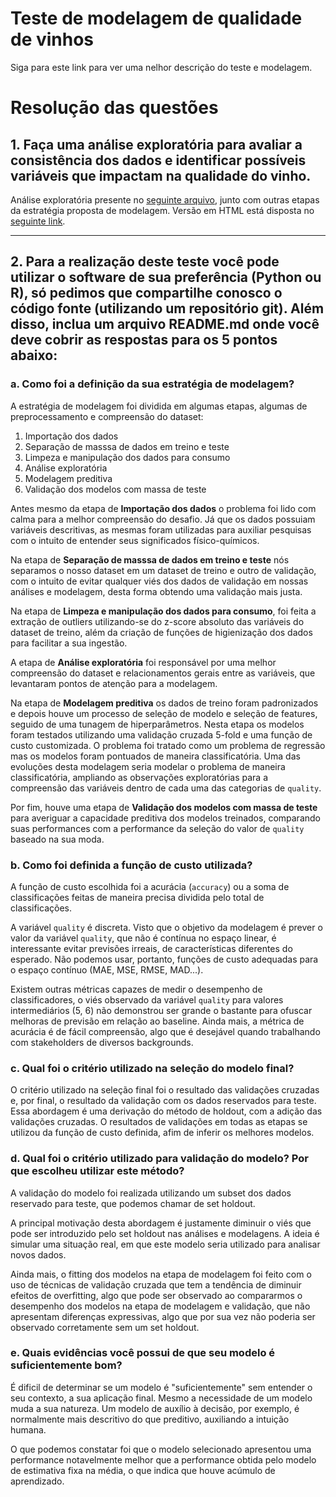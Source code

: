 # Teste de modelagem de qualidade de vinhos

Siga para este link para ver uma nelhor descrição do teste e modelagem.

# Resolução das questões

## 1. Faça uma análise exploratória para avaliar a consistência dos dados e identificar possíveis variáveis que impactam na qualidade do vinho.

Análise exploratória presente no [seguinte arquivo](https://github.com/Coqueiro/wine-quality/blob/master/Wine%20Quality%20Prediction%20Model.ipynb), junto com outras etapas da estratégia proposta de modelagem. Versão em HTML está disposta no [seguinte link](https://github.com/Coqueiro/wine-quality/blob/master/Wine_Quality_Prediction_Model_minified.html).

-------------------------------

## 2. Para a realização deste teste você pode utilizar o software de sua preferência (Python ou R), só pedimos que compartilhe conosco o código fonte (utilizando um repositório git). Além disso, inclua um arquivo README.md onde você deve cobrir as respostas para os 5 pontos abaixo:

### a. Como foi a definição da sua estratégia de modelagem?

A estratégia de modelagem foi dividida em algumas etapas, algumas de preprocessamento e compreensão do dataset:

1. Importação dos dados
1. Separação de masssa de dados em treino e teste
1. Limpeza e manipulação dos dados para consumo
1. Análise exploratória
1. Modelagem preditiva
1. Validação dos modelos com massa de teste

Antes mesmo da etapa de **Importação dos dados** o problema foi lido com calma para a melhor compreensão do desafio. Já que os dados possuiam variáveis descritivas, as mesmas foram utilizadas para auxiliar pesquisas com o intuito de entender seus significados físico-químicos.

Na etapa de **Separação de masssa de dados em treino e teste** nós separamos o nosso dataset em um dataset de treino e outro de validação, com o intuito de evitar qualquer viés dos dados de validação em nossas análises e modelagem, desta forma obtendo uma validação mais justa.

Na etapa de **Limpeza e manipulação dos dados para consumo**, foi feita a extração de outliers utilizando-se do z-score absoluto das variáveis do dataset de treino, além da criação de funções de higienização dos dados para facilitar a sua ingestão.

A etapa de **Análise exploratória** foi responsável por uma melhor compreensão do dataset e relacionamentos gerais entre as variáveis, que levantaram pontos de atenção para a modelagem.  

Na etapa de **Modelagem preditiva** os dados de treino foram padronizados e depois houve um processo de seleção de modelo e seleção de features, seguido de uma tunagem de hiperparâmetros. Nesta etapa os modelos foram testados utilizando uma validação cruzada 5-fold e uma função de custo customizada. 
O problema foi tratado como um problema de regressão mas os modelos foram pontuados de maneira classificatória. Uma das evoluções desta modelagem seria modelar o problema de maneira classificatória, ampliando as observações exploratórias para a compreensão das variáveis dentro de cada uma das categorias de `quality`.

Por fim, houve uma etapa de **Validação dos modelos com massa de teste** para averiguar a capacidade preditiva dos modelos treinados, comparando suas performances com a performance da seleção do valor de `quality` baseado na sua moda.

### b. Como foi definida a função de custo utilizada?

A função de custo escolhida foi a acurácia (`accuracy`) ou a soma de classificações feitas de maneira precisa dividida pelo total de classificações.

A variável `quality` é discreta. Visto que o objetivo da modelagem é prever o valor da variável `quality`, que não é contínua no espaço linear, é interessante evitar previsões irreais, de características diferentes do esperado. Não podemos usar, portanto, funções de custo adequadas para o espaço contínuo (MAE, MSE, RMSE, MAD...).

Existem outras métricas capazes de medir o desempenho de classificadores, o viés observado da variável `quality` para valores intermediários (5, 6) não demonstrou ser grande o bastante para ofuscar melhoras de previsão em relação ao baseline. Ainda mais, a métrica de acurácia é de fácil compreensão, algo que é desejável quando trabalhando com stakeholders de diversos backgrounds.

### c. Qual foi o critério utilizado na seleção do modelo final?

O critério utilizado na seleção final foi o resultado das validações cruzadas e, por final, o resultado da validação com os dados reservados para teste. Essa abordagem é uma derivação do método de holdout, com a adição das validações cruzadas. O resultados de validações em todas as etapas se utilizou da função de custo definida, afim de inferir os melhores modelos.

### d. Qual foi o critério utilizado para validação do modelo? Por que escolheu utilizar este método?

A validação do modelo foi realizada utilizando um subset dos dados reservado para teste, que podemos chamar de set holdout. 

A principal motivação desta abordagem é justamente diminuir o viés que pode ser introduzido pelo set holdout nas análises e modelagens. A ideia é simular uma situação real, em que este modelo seria utilizado para analisar novos dados.

Ainda mais, o fitting dos modelos na etapa de modelagem foi feito com o uso de técnicas de validação cruzada que tem a tendência de diminuir efeitos de overfitting, algo que pode ser observado ao compararmos o desempenho dos modelos na etapa de modelagem e validação, que não apresentam diferenças expressivas, algo que por sua vez não poderia ser observado corretamente sem um set holdout.

### e. Quais evidências você possui de que seu modelo é suficientemente bom?

É dificil de determinar se um modelo é "suficientemente" sem entender o seu contexto, a sua aplicação final. Mesmo a necessidade de um modelo muda a sua natureza. Um modelo de auxílio à decisão, por exemplo, é normalmente mais descritivo do que preditivo, auxiliando a intuição humana.

O que podemos constatar foi que o modelo selecionado apresentou uma performance notavelmente melhor que a performance obtida pelo modelo de estimativa fixa na média, o que indica que houve acúmulo de aprendizado.

